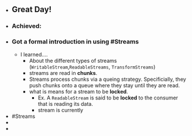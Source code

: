 - ## Great Day!
- ### Achieved:
- ### Got a formal introduction in using #Streams
	- I learned....
		- About the different types of streams (`WritableStream`,`ReadableStreams`, `TransformStreams`)
		- streams are read in **chunks**.
		- Streams process chunks via a queing strategy. Specificially, they push chunks onto a queue where they stay until they are read.
		- what is means for a stream to be **locked**.
			- Ex. A `ReadableStream` is said to be **locked** to the consumer that is reading its data.
			- stream is currently
- #Streams
-
-